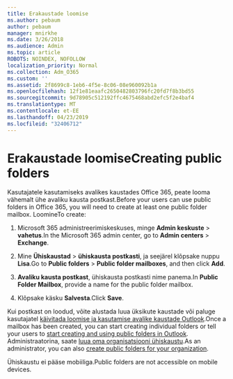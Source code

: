 ```yaml
---
title: Erakaustade loomise
ms.author: pebaum
author: pebaum
manager: mnirkhe
ms.date: 3/26/2018
ms.audience: Admin
ms.topic: article
ROBOTS: NOINDEX, NOFOLLOW
localization_priority: Normal
ms.collection: Adm_O365
ms.custom: ''
ms.assetid: 2f8699c8-1eb6-4f5e-8c06-08e960092b1a
ms.openlocfilehash: 12f1e81eaafc2650482803796fc20fd7f8b3bd55
ms.sourcegitcommit: 9d78905c512192ffc4675468abd2efc5f2e4baf4
ms.translationtype: MT
ms.contentlocale: et-EE
ms.lasthandoff: 04/23/2019
ms.locfileid: "32406712"
---
```

# <a name="creating-public-folders"></a><span data-ttu-id="11f46-102">Erakaustade loomise</span><span class="sxs-lookup"><span data-stu-id="11f46-102">Creating public folders</span></span>

<span data-ttu-id="11f46-103">Kasutajatele kasutamiseks avalikes kaustades Office 365, peate looma vähemalt ühe avaliku kausta postkast.</span><span class="sxs-lookup"><span data-stu-id="11f46-103">Before your users can use public folders in Office 365, you will need to create at least one public folder mailbox.</span></span> <span data-ttu-id="11f46-104">Loomine</span><span class="sxs-lookup"><span data-stu-id="11f46-104">To create:</span></span>
  
1. <span data-ttu-id="11f46-105">Microsoft 365 administreerimiskeskuses, minge **Admin keskuste** \> **vahetus**.</span><span class="sxs-lookup"><span data-stu-id="11f46-105">In the Microsoft 365 admin center, go to **Admin centers** \> **Exchange**.</span></span>
    
2. <span data-ttu-id="11f46-106">Mine **Ühiskaustad** \> **ühiskausta postkasti**, ja seejärel klõpsake nuppu **Lisa**.</span><span class="sxs-lookup"><span data-stu-id="11f46-106">Go to **Public folders** \> **Public folder mailboxes**, and then click **Add**.</span></span>
    
3. <span data-ttu-id="11f46-107">**Avaliku kausta postkast**, ühiskausta postkasti nime panema.</span><span class="sxs-lookup"><span data-stu-id="11f46-107">In **Public Folder Mailbox**, provide a name for the public folder mailbox.</span></span>
    
4. <span data-ttu-id="11f46-108">Klõpsake käsku **Salvesta**.</span><span class="sxs-lookup"><span data-stu-id="11f46-108">Click **Save**.</span></span>
    
<span data-ttu-id="11f46-109">Kui postkast on loodud, võite alustada luua üksikute kaustade või paluge kasutajatel [käivitada loomise ja kasutamise avalike kaustade Outlook](https://support.office.com/article/Create-and-share-a-public-folder-in-Outlook-a2835011-d524-4a5c-a207-05c159bb2a97).</span><span class="sxs-lookup"><span data-stu-id="11f46-109">Once a mailbox has been created, you can start creating individual folders or tell your users to [start creating and using public folders in Outlook](https://support.office.com/article/Create-and-share-a-public-folder-in-Outlook-a2835011-d524-4a5c-a207-05c159bb2a97).</span></span> <span data-ttu-id="11f46-110">Administraatorina, saate [luua oma organisatsiooni ühiskaustu](https://technet.microsoft.com/library/bb691104%28v=exchg.150%29.aspx).</span><span class="sxs-lookup"><span data-stu-id="11f46-110">As an administrator, you can also [create public folders for your organization](https://technet.microsoft.com/library/bb691104%28v=exchg.150%29.aspx).</span></span>
  
<span data-ttu-id="11f46-111">Ühiskaustu ei pääse mobiiliga.</span><span class="sxs-lookup"><span data-stu-id="11f46-111">Public folders are not accessible on mobile devices.</span></span>
  

